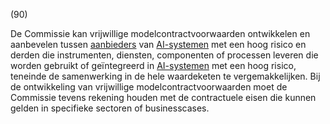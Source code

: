 (90)

De Commissie kan vrijwillige modelcontractvoorwaarden ontwikkelen en aanbevelen tussen [aanbieders](a3.md#^aanbieder) van [AI-systemen](a3.md#^ai-systeem) met een hoog risico en derden die instrumenten, diensten, componenten of processen leveren die worden gebruikt of geïntegreerd in [AI-systemen](a3.md#^ai-systeem) met een hoog risico, teneinde de samenwerking in de hele waardeketen te vergemakkelijken. Bij de ontwikkeling van vrijwillige modelcontractvoorwaarden moet de Commissie tevens rekening houden met de contractuele eisen die kunnen gelden in specifieke sectoren of businesscases.
